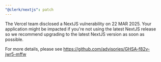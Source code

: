 ```yaml
---
"@clerk/nextjs": patch
---
```


The Vercel team disclosed a NextJS vulnerability on 22 MAR 2025. Your application might be impacted if you're not using the latest NextJS release so we recommend upgrading to the latest NextJS version as soon as possible.

For more details, please see https://github.com/advisories/GHSA-f82v-jwr5-mffw
